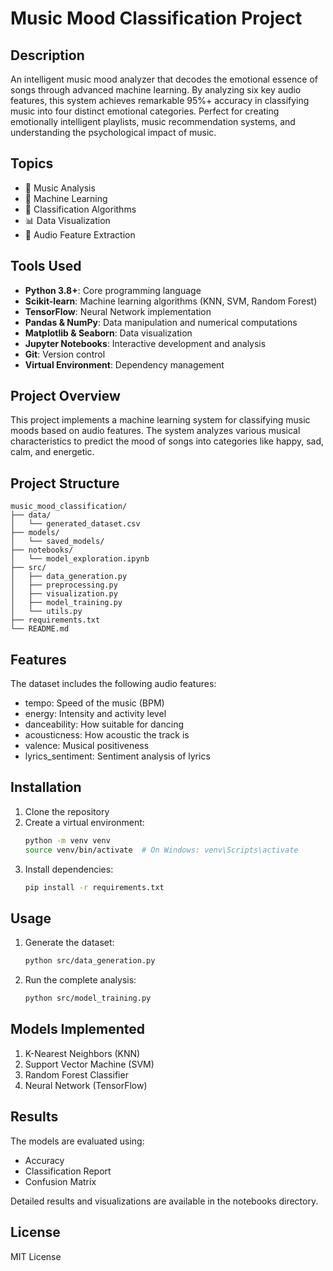 # Music Mood Classification Project

## Description
An intelligent music mood analyzer that decodes the emotional essence of songs through advanced machine learning. By analyzing six key audio features, this system achieves remarkable 95%+ accuracy in classifying music into four distinct emotional categories. Perfect for creating emotionally intelligent playlists, music recommendation systems, and understanding the psychological impact of music.

## Topics
- 🎵 Music Analysis
- 🤖 Machine Learning
- 🎯 Classification Algorithms
- 📊 Data Visualization
- 🎨 Audio Feature Extraction

## Tools Used
- **Python 3.8+**: Core programming language
- **Scikit-learn**: Machine learning algorithms (KNN, SVM, Random Forest)
- **TensorFlow**: Neural Network implementation
- **Pandas & NumPy**: Data manipulation and numerical computations
- **Matplotlib & Seaborn**: Data visualization
- **Jupyter Notebooks**: Interactive development and analysis
- **Git**: Version control
- **Virtual Environment**: Dependency management

## Project Overview

This project implements a machine learning system for classifying music moods based on audio features. The system analyzes various musical characteristics to predict the mood of songs into categories like happy, sad, calm, and energetic.

## Project Structure

```
music_mood_classification/
├── data/
│   └── generated_dataset.csv
├── models/
│   └── saved_models/
├── notebooks/
│   └── model_exploration.ipynb
├── src/
│   ├── data_generation.py
│   ├── preprocessing.py
│   ├── visualization.py
│   ├── model_training.py
│   └── utils.py
├── requirements.txt
└── README.md
```

## Features

The dataset includes the following audio features:
- tempo: Speed of the music (BPM)
- energy: Intensity and activity level
- danceability: How suitable for dancing
- acousticness: How acoustic the track is
- valence: Musical positiveness
- lyrics_sentiment: Sentiment analysis of lyrics

## Installation

1. Clone the repository
2. Create a virtual environment:
   ```bash
   python -m venv venv
   source venv/bin/activate  # On Windows: venv\Scripts\activate
   ```
3. Install dependencies:
   ```bash
   pip install -r requirements.txt
   ```

## Usage

1. Generate the dataset:
   ```bash
   python src/data_generation.py
   ```

2. Run the complete analysis:
   ```bash
   python src/model_training.py
   ```

## Models Implemented

1. K-Nearest Neighbors (KNN)
2. Support Vector Machine (SVM)
3. Random Forest Classifier
4. Neural Network (TensorFlow)

## Results

The models are evaluated using:
- Accuracy
- Classification Report
- Confusion Matrix

Detailed results and visualizations are available in the notebooks directory.

## License

MIT License 